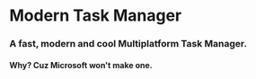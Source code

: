 # Modern Task Manager
### A fast, modern and cool Multiplatform Task Manager.
#### Why? Cuz Microsoft won't make one.
